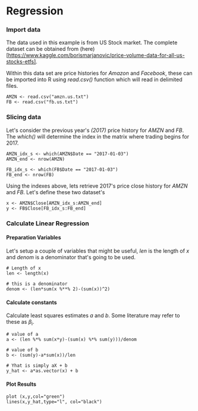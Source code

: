 # Regression


### Import data

The data used in this example is from US Stock market. The complete dataset can be obtained from (here)[https://www.kaggle.com/borismarjanovic/price-volume-data-for-all-us-stocks-etfs].

Within this data set are price histories for *Amazon* and *Facebook*, these can be imported into R using *read.csv()* function which will read in delimited files.
```
AMZN <- read.csv("amzn.us.txt")
FB <- read.csv("fb.us.txt")
```
### Slicing data
Let's consider the previous year's *(2017)* price history for *AMZN* and *FB*. The *which()* will determine the index in the matrix where trading begins for 2017.
```
AMZN_idx_s <- which(AMZN$Date == "2017-01-03")
AMZN_end <- nrow(AMZN)

FB_idx_s <- which(FB$Date == "2017-01-03")
FB_end <- nrow(FB)
```
Using the indexes above, lets retrieve 2017's price close history for *AMZN* and *FB*. Let's define these two dataset's 
```
x <- AMZN$Close[AMZN_idx_s:AMZN_end]
y <- FB$Close[FB_idx_s:FB_end]
```

### Calculate Linear Regression

#### Preparation Variables
Let's setup a couple of variables that might be useful, *len* is the length of *x* and *denom* is a denominator that's going to be used.
```
# Length of x
len <- length(x)

# this is a denominator
denom <- (len*sum(x %**% 2)-(sum(x))^2)
```

#### Calculate constants
Calculate least squares estimates *a* and *b*. Some literature may refer to these as $\beta$<sub>i</sub>.
```
# value of a
a <- (len %*% sum(x*y)-(sum(x) %*% sum(y)))/denom

# value of b
b <- (sum(y)-a*sum(x))/len
```

```
# Yhat is simply aX + b
y_hat <- a*as.vector(x) + b
```

#### Plot Results
```
plot (x,y,col="green")
lines(x,y_hat,type="l", col="black")
```
